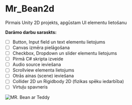 # Mr_Bean2d
Pirmais Unity 2D projekts, apgūstam UI elementu lietošanu

**Darāmo darbu saraskts:**
- [ ] Button, Input field un text elementu lietojums
- [ ] Canvas izmēra pielāgošana
- [ ] Checkbox, Dropdown un slider elementu lietojums
- [ ] Pirmā C# skripta izveide
- [ ] Audio source ieviešana
- [ ] Scrollview elementa lietojums
- [ ] Otrās ainas (scene) ieviešana
- [ ] Collider 2D un Rigidbody 2D (fizikas spēku iedarbība)
- [ ] Virtuļu spavneris

![MR. Bean ar Teddy](https://www.pngall.com/wp-content/uploads/5/Cartoon-Mr.-Bean-PNG-Free-Download.png)
